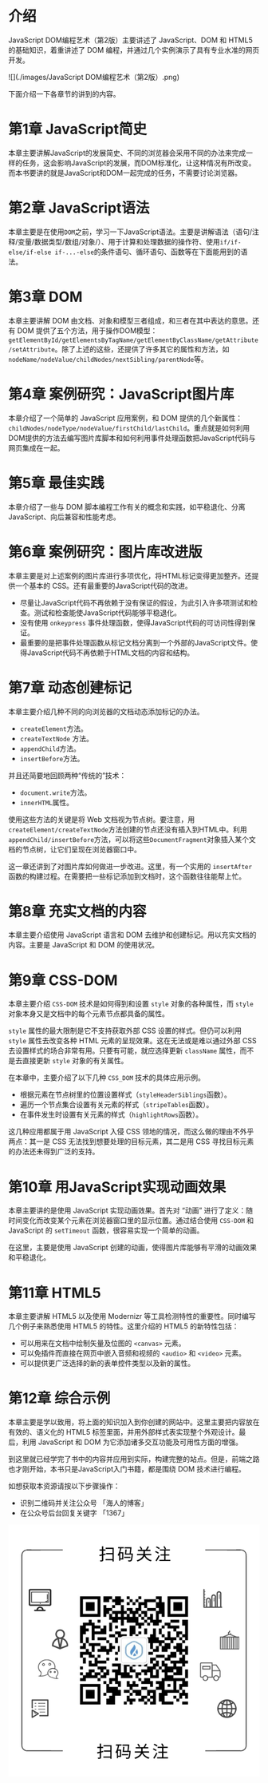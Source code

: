# 介绍

JavaScript DOM编程艺术（第2版）主要讲述了 JavaScript、DOM 和 HTML5 的基础知识，着重讲述了 DOM 编程，并通过几个实例演示了具有专业水准的网页开发。

![](./images/JavaScript DOM编程艺术（第2版）.png)

下面介绍一下各章节的讲到的内容。

# 第1章 JavaScript简史

本章主要讲解JavaScript的发展简史、不同的浏览器会采用不同的办法来完成一样的任务，这会影响JavaScript的发展，而DOM标准化，让这种情况有所改变。而本书要讲的就是JavaScript和DOM一起完成的任务，不需要讨论浏览器。

# 第2章 JavaScript语法

本章主要是在使用`DOM`之前，学习一下JavaScript语法。主要是讲解语法（语句/注释/变量/数据类型/数组/对象/）、用于计算和处理数据的操作符、使用`if/if-else/if-else if-...-else`的条件语句、循环语句、函数等在下面能用到的语法。

# 第3章 DOM

本章主要讲解 DOM 由文档、对象和模型三者组成，和三者在其中表达的意思。还有 DOM 提供了五个方法，用于操作DOM模型：`getElementById/getElementsByTagName/getElementByClassName/getAttribute/setAttribute`。除了上述的这些，还提供了许多其它的属性和方法，如 `nodeName/nodeValue/childNodes/nextSibling/parentNode`等。

# 第4章 案例研究：JavaScript图片库

本章介绍了一个简单的 JavaScript 应用案例，和 DOM 提供的几个新属性：`childNodes/nodeType/nodeValue/firstChild/lastChild`。重点就是如何利用DOM提供的方法去编写图片库脚本和如何利用事件处理函数把JavaScript代码与网页集成在一起。

# 第5章 最佳实践

本章介绍了一些与 DOM 脚本编程工作有关的概念和实践，如平稳退化、分离JavaScript、向后兼容和性能考虑。

# 第6章 案例研究：图片库改进版

本章主要是对上述案例的图片库进行多项优化，将HTML标记变得更加整齐。还提供一个基本的 CSS。还有最重要的JavaScript代码的改进。

- 尽量让JavaScript代码不再依赖于没有保证的假设，为此引入许多项测试和检查。测试和检查能使JavaScript代码能够平稳退化。
- 没有使用 `onkeypress` 事件处理函数，使得JavaScript代码的可访问性得到保证。
- 最重要的是把事件处理函数从标记文档分离到一个外部的JavaScript文件。使得JavaScript代码不再依赖于HTML文档的内容和结构。

# 第7章 动态创建标记

本章主要介绍几种不同的向浏览器的文档动态添加标记的办法。

- `createElement`方法。
- `createTextNode` 方法。
- `appendChild`方法。
- `insertBefore`方法。

并且还简要地回顾两种“传统的”技术：

- `document.write`方法。
- `innerHTML`属性。

使用这些方法的关键是将 Web 文档视为节点树。要注意，用 `createElement/createTextNode`方法创建的节点还没有插入到HTML中。利用 `appendChild/insertBefore`方法，可以将这些`DocumentFragment`对象插入某个文档的节点树，让它们呈现在浏览器窗口中。

这一章还讲到了对图片库如何做进一步改进。这里，有一个实用的 `insertAfter` 函数的构建过程。在需要把一些标记添加到文档时，这个函数往往能帮上忙。

# 第8章 充实文档的内容

本章主要介绍使用 JavaScript 语言和 DOM 去维护和创建标记。用以充实文档的内容。主要是 JavaScript 和 DOM 的使用状况。

# 第9章 CSS-DOM

本章主要介绍 `CSS-DOM` 技术是如何得到和设置 `style` 对象的各种属性，而 `style` 对象本身又是文档中的每个元素节点都具备的属性。

`style` 属性的最大限制是它不支持获取外部 CSS 设置的样式。但仍可以利用 `style` 属性去改变各种 HTML 元素的呈现效果。这在无法或是难以通过外部 CSS 去设置样式的场合非常有用。只要有可能，就应选择更新 `className` 属性，而不是去直接更新 `style` 对象的有关属性。

在本章中，主要介绍了以下几种 `CSS_DOM` 技术的具体应用示例。

- 根据元素在节点树里的位置设置样式（`styleHeaderSiblings`函数）。
- 遍历一个节点集合设置有关元素的样式（`stripeTables`函数）。
- 在事件发生时设置有关元素的样式（`highlightRows`函数）。

这几种应用都属于用 JavaScript 入侵 CSS 领地的情况，而这么做的理由不外乎两点：其一是 CSS 无法找到想要处理的目标元素，其二是用 CSS 寻找目标元素的办法还未得到广泛的支持。

# 第10章 用JavaScript实现动画效果

本章主要讲的是使用 JavaScript 实现动画效果。首先对 “动画” 进行了定义：随时间变化而改变某个元素在浏览器窗口里的显示位置。通过结合使用 `CSS-DOM` 和 JavaScript 的 `setTimeout` 函数，很容易实现一个简单的动画。

在这里，主要是使用 JavaScript 创建的动画，使得图片库能够有平滑的动画效果和平稳退化。

# 第11章 HTML5

本章主要讲解 HTML5 以及使用 Modernizr 等工具检测特性的重要性。同时编写几个例子来熟悉使用 HTML5 的特性。这里介绍的 HTML5 的新特性包括：

- 可以用来在文档中绘制矢量及位图的 `<canvas>` 元素。
- 可以免插件而直接在网页中嵌入音频和视频的 `<audio>` 和 `<video>` 元素。
- 可以提供更广泛选择的新的表单控件类型以及新的属性。

# 第12章 综合示例

本章主要是学以致用，将上面的知识加入到你创建的网站中。这里主要把内容放在有效的、语义化的 HTML5 标签里面，并用外部样式表实现整个外观设计。最后，利用 JavaScript 和 DOM 为它添加诸多交互功能及可用性方面的增强。

到这里就已经学完了书中的内容并应用到实际，构建完整的站点。但是，前端之路也才刚开始，本书只是JavaScript入门书籍，都是围绕 DOM 技术进行编程。

如想获取本资源请按以下步骤操作：

- 识别二维码并关注公众号 「海人的博客」
- 在公众号后台回复关键字 「1367」

![在这里插入图片描述](../../assets/AccountsCode.png)